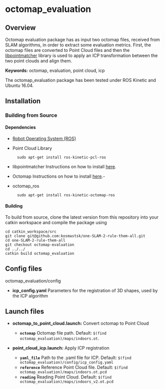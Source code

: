 # octomap_evaluation

## Overview

Octomap evaluation package has as input two octomap files, received from SLAM algorithms, in order to extract some evaluation metrics. First, the octomap files are converted to Point Cloud files and then the [libpointmatcher](https://github.com/ethz-asl/libpointmatcher/) library is used to apply an ICP transformation between the two point clouds and align them.

**Keywords:** octomap, evaluation, point cloud, icp

The octomap_evaluation package has been tested under ROS Kinetic and Ubuntu 16.04.

## Installation

### Building from Source

#### Dependencies

- [Robot Operating System (ROS)](http://wiki.ros.org)
- Point Cloud Library

		sudo apt-get install ros-kinetic-pcl-ros
- libpointmatcher
    Instructions on how to install [here](https://github.com/ethz-asl/libpointmatcher).
- Octomap
    Instructions on how to install [here](https://github.com/OctoMap/octomap/wiki/Compilation-and-Installation-of-OctoMap).-
- octomap_ros

		sudo apt-get install ros-kinetic-octomap-ros

#### Building

To build from source, clone the latest version from this repository into your catkin workspace and compile the package using

	cd catkin_workspace/src
	git clone git@github.com:kosmastsk/one-SLAM-2-rule-them-all.git
	cd one-SLAM-2-rule-them-all
	git checkout octomap-evaluation
	cd ../../
	catkin build octomap_evaluation

## Config files

octomap_evaluation/config

* **icp_config.yaml** Parameters for the registration of 3D shapes, used by the ICP algorithm

## Launch files

* **octomap_to_point_cloud.launch:** Convert octomap to Point Cloud
     - **`octomap`** Octomap file path. Default: `$(find octomap_evaluation)/maps/indoors.ot`.

* **point_cloud_icp.launch:** Apply ICP registration
     - **`yaml_file`** Path to the .yaml file for ICP. Default: `$(find octomap_evaluation)/config/icp_config.yaml`
     - **`reference`** Reference Point Cloud file. Default: `$(find octomap_evaluation)/maps/indoors.ot.pcd`
     - **`reading`** Reading Point Cloud. Default: `$(find octomap_evaluation)/maps/indoors_v2.ot.pcd`
